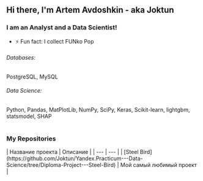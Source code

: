 ## Hi there, I'm Artem Avdoshkin - aka Joktun 

### I am an Analyst and a Data Scientist!
- ⚡ Fun fact: I collect FUNko Pop

###### Databases: 
PostgreSQL, MySQL

###### Data Science: 
Python, Pandas, MatPlotLib, NumPy, SciPy, Keras, Scikit-learn, lightgbm, statsmodel, SHAP
<br><br>
<h3>My Repositories</h3>
| Название проекта | Описание |
| --- | --- |
| [Steel Bird](https://github.com/Joktun/Yandex.Practicum---Data-Science/tree/Diploma-Project---Steel-Bird) | Мой самый любимый проект |

